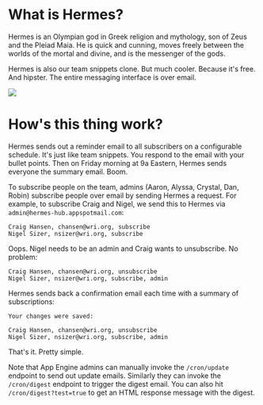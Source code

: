 # What is Hermes?

Hermes is an Olympian god in Greek religion and mythology, son of Zeus and the Pleiad Maia. He is quick and cunning, moves freely between the worlds of the mortal and divine, and is the messenger of the gods. 

Hermes is also our team snippets clone. But much cooler. Because it's free. And hipster. The entire messaging interface is over email.

![](http://www.marvunapp.com/Appendix/hermesmr1.jpg)

# How's this thing work?

Hermes sends out a reminder email to all subscribers on a configurable schedule. It's just like team snippets. You respond to the email with your bullet points. Then on Friday morning at 9a Eastern, Hermes sends everyone the summary email. Boom.

To subscribe people on the team, admins (Aaron, Alyssa, Crystal, Dan, Robin) subscribe people over email by sending Hermes a request. For example, to subscribe Craig and Nigel, we send this to Hermes via `admin@hermes-hub.appspotmail.com`:

```
Craig Hansen, chansen@wri.org, subscribe
Nigel Sizer, nsizer@wri.org, subscribe
```

Oops. Nigel needs to be an admin and Craig wants to unsubscribe. No problem:

```
Craig Hansen, chansen@wri.org, unsubscribe
Nigel Sizer, nsizer@wri.org, subscribe, admin
```

Hermes sends back a confirmation email each time with a summary of subscriptions:

```
Your changes were saved:

Craig Hansen, chansen@wri.org, unsubscribe
Nigel Sizer, nsizer@wri.org, subscribe, admin
```

That's it. Pretty simple. 

Note that App Engine admins can manually invoke the `/cron/update` endpoint to send out update emails. Similarly they can invoke the `/cron/digest` endpoint to trigger the digest email. You can also hit `/cron/digest?test=true` to get an HTML response message with the digest.
